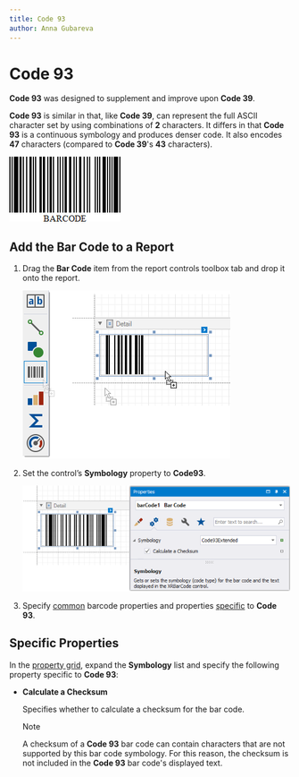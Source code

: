 ```yaml
---
title: Code 93
author: Anna Gubareva
---
```

# Code 93

**Code 93** was designed to supplement and improve upon **Code 39**.

**Code 93** is similar in that, like **Code 39**, can represent the full ASCII character set by using combinations of **2** characters. It differs in that **Code 93** is a continuous symbology and produces denser code. It also encodes **47** characters (compared to **Code 39**'s **43** characters).

![](../../../../../images/eurd-win-bar-code-code-93.png)

## Add the Bar Code to a Report

1. Drag the **Bar Code** item from the report controls toolbox tab and drop it onto the report. 

    ![](../../../../../images/drag-and-drop-barcode.png)

2. Set the control’s **Symbology** property to **Code93**. 

    ![](../../../../../images/code-93-extended-in-designer.png)

3. Specify [common](add-bar-codes-to-a-report.md) barcode properties and properties [specific](#specific-properties) to **Code 93**.

## Specific Properties

In the [property grid](../../report-designer-tools/ui-panels/property-grid-tabbed-view.md), expand the **Symbology** list and specify the following property specific to **Code 93**:

* **Calculate a Checksum**

    Specifies whether to calculate a checksum for the bar code.

    > [!NOTE]
	> A checksum of a **Code 93** bar code can contain characters that are not supported by this bar code symbology. For this reason, the checksum is not included in the **Code 93** bar code's displayed text.